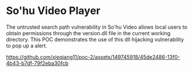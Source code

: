 # So'hu Video Player 

The untrusted search path vulnerability in So'hu Video allows local users to obtain permissions through the version.dll file in the current working directory. This POC demonstrates the use of this dll hijacking vulnerability to pop up a alert.

https://github.com/xieqiang11/poc-2/assets/149745918/45de2486-13f0-4b43-b7df-79f2eba30fcb
